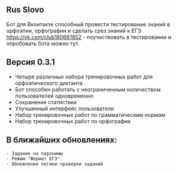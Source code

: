 Rus Slovo
----

Бот для Вконтакте способный провести тестирование знаний в орфоэпии, орфографии и сделать срез знаний к ЕГЭ
https://vk.com/club180661852 - поучаствовать в тестировании и опробовать бота можно тут.

Версия 0.3.1
---

 - Четыре различных набора тренировочных работ для орфоэпического диктанта
 - Бот способен работать с неограниченным количеством пользователей одновременно
 - Сохранение статистики
 - Улучшенный интерфейс пользователя
 - Набор тренировочных работ по грамматическим нормам
 - Набор тренировочных работ по орфографии

В ближайших обновлениях:
---
    - Задание на паронимы
    - Режим "Формат ЕГЭ"
    - Обновление логики проверки заданий
